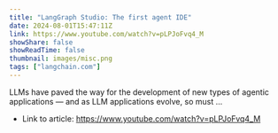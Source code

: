 ```yaml
---
title: "LangGraph Studio: The first agent IDE"
date: 2024-08-01T15:47:11Z
link: https://www.youtube.com/watch?v=pLPJoFvq4_M
showShare: false
showReadTime: false
thumbnail: images/misc.png
tags: ["langchain.com"]
---
```

LLMs have paved the way for the development of new types of agentic applications — and as LLM applications evolve, so must ...

- Link to article: https://www.youtube.com/watch?v=pLPJoFvq4_M
